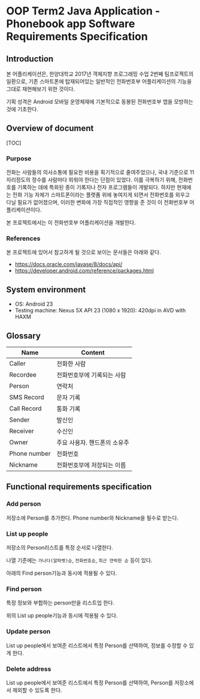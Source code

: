 # OOP Term2 Java Application - Phonebook app Software Requirements Specification

## Introduction

본 어플리케이션은, 한양대학교 2017년 객체지향 프로그래밍 수업 2번째 팀프로젝트의 일환으로, 기존 스마트폰에 탑재되어있는 일반적인 전화번호부 어플리케이션의 기능을 그대로 재현해보기 위한 것이다.

기획 성격은 Android 모바일 운영체재에 기본적으로 동봉된 전화번호부 앱을 모방하는 것에 기초한다.

## Overview of document

[TOC]

### Purpose

전화는 사람들의 의사소통에 필요한 비용을 획기적으로 줄여주었으나, 국내 기준으로 11자리정도의 정수를 사람마다 외워야 한다는 단점이 있었다. 이를 극복하기 위해, 전화번호를 기록하는 데에 특화된 종이 기록지나 전자 프로그램들이 개발되다. 하지만 현재에는 전화 기능 자체가 스마트폰이라는 플랫폼 위에 놓여지게 되면서 전화번호를 외우고 다닐 필요가 없어졌으며, 이러한 변화에 가장 직접적인 영향을 준 것이 이 전화번호부 어플리케이션이다.

본 프로젝트에서는 이 전화번호부 어플리케이션을 개발한다.

### References

본 프로젝트에 있어서 참고하게 될 것으로 보이는 문서들은 아래와 같다.

* https://docs.oracle.com/javase/8/docs/api/
* https://developer.android.com/reference/packages.html

## System environment

* OS: Android 23
* Testing machine: Nexus 5X API 23 (1080 x 1920): 420dpi in AVD with HAXM

## Glossary

| Name         | Content          |
| ------------ | ---------------- |
| Caller       | 전화한 사람           |
| Recordee     | 전화번호부에 기록되는 사람   |
| Person       | 연락처              |
| SMS Record   | 문자 기록            |
| Call Record  | 통화 기록            |
| Sender       | 발신인              |
| Receiver     | 수신인              |
| Owner        | 주요 사용자. 핸드폰의 소유주 |
| Phone number | 전화번호             |
| Nickname     | 전화번호부에 저장되는 이름   |

## Functional requirements specification

### Add person

저장소에 Person를 추가한다. Phone number와 Nickname을 필수로 받는다.

### List up people

저장소의 Person리스트를 특정 순서로 나열한다.

나열 기준에는 `가나다(알파벳)순`, `전화번호순`, `최근 연락한 순` 등이 있다.

아래의 Find person기능과 동시에 적용될 수 있다.

### Find person

특정 정보와 부합하는 person만을 리스트업 한다.

위의 List up people기능과 동시에 적용될 수 있다.

### Update person

List up people에서 보여준 리스트에서 특정 Person를 선택하여, 정보를 수정할 수 있게 한다.

### Delete address

List up people에서 보여준 리스트에서 특정 Person를 선택하여, Person를 저장소에서 제외할 수 있도록 한다.



